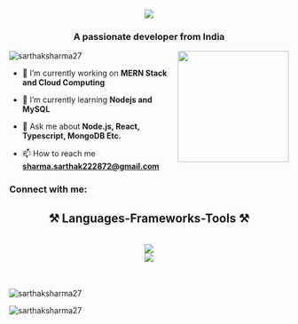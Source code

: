 <h1 align="center">
    <img src="https://readme-typing-svg.herokuapp.com/?font=Righteous&size=35&center=true&vCenter=true&width=500&height=70&duration=4000&lines=Hi+There!+👋;+I'm+Sarthak+sharma!;" />
</h1>
<h3 align="center">A passionate developer from India</h3>

<img align="right" height="200" src="https://media.giphy.com/media/SIuI7syOPvm1HAd5GF/giphy.gif"  />
<p align="left"> <img src="https://komarev.com/ghpvc/?username=sarthaksharma27&label=Profile%20views&color=0e75b6&style=flat" alt="sarthaksharma27" /> </p>

- 🔭 I’m currently working on **MERN Stack and Cloud Computing**

- 🌱 I’m currently learning **Nodejs and MySQL**

- 💬 Ask me about **Node.js, React, Typescript, MongoDB Etc.**

- 📫 How to reach me **sharma.sarthak222872@gmail.com**

<h3 align="left">Connect with me:</h3>

<h2 align="center">⚒️ Languages-Frameworks-Tools ⚒️</h2>
<br/>
<div align="center">
    <img src="https://skillicons.dev/icons?i=nodejs,github,javascript,typescript,react,tailwind,express,mongodb" /><br>
    <img src="https://skillicons.dev/icons?i=linux,redis,docker,nginx,postgres,bootstrap,mysql,html,css,vscode,git" />
</div>
<br><br>


<p><img align="center" src="https://github-readme-stats.vercel.app/api/top-langs?username=sarthaksharma27&show_icons=true&locale=en&layout=compact" alt="sarthaksharma27" /></p>

<p><img align="center" src="https://github-readme-streak-stats.herokuapp.com/?user=sarthaksharma27&" alt="sarthaksharma27" /></p>

